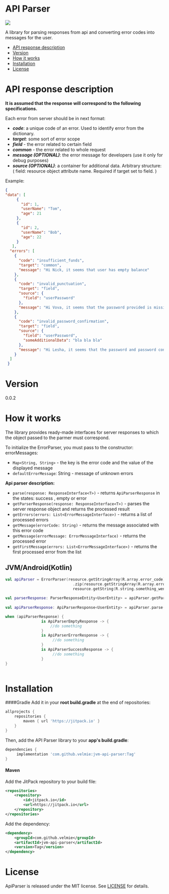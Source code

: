 # API Parser

[![](https://jitpack.io/v/velmie/jvm-api-parser.svg)](https://jitpack.io/#velmie/jvm-api-parser)

A library for parsing responses from api and converting error codes into messages for the user.

- [API response description](#api-response-description)
- [Version](#version)
- [How it works](#how-it-works)
- [Installation](#installation)
- [License](#license)

# API response description
**It is assumed that the response will correspond to the following specifications.**

Each error from server should be in next format:

- ***code***: a unique code of an error. Used to identify error from the dictionary.
- ***target***: some sort of error scope
- ***field*** - the error related to certain field
- ***common*** - the error related to whole request
- ***message (OPTIONAL)***: the error message for developers (use it only for debug purposes)
- ***source (OPTIONAL)***: a container for additional data. Arbitrary structure: ( field: resource object attribute name. Required if target set to field. )

Example:
```json
{
"data": [
     {
       "id": 1,
       "userName": "Tom",
       "age": 21
     },
     {
       "id": 2,
       "userName": "Bob",
       "age": 22
     }
   ],
  "errors": [
    {
      "code": "insufficient_funds",
      "target": "common",
      "message": "Hi Nick, it seems that user has empty balance"
    },
    {
      "code": "invalid_punctuation",
      "target": "field",
      "source": {
        "field": "userPassword"
      },
      "message": "Hi Vova, it seems that the password provided is missing a punctuation character"
    },
    {
      "code": "invalid_password_confirmation",
      "target": "field",
      "source": {
        "field": "userPassword",
        "someAdditionalData": "bla bla bla"
      },
      "message": "Hi Lesha, it seems that the password and password confirmation fields do not match"
    }
  ]
 }
```
# Version
0.0.2

# How it works
The library provides ready-made interfaces for server responses to which the object passed to the parmer must correspond.

To initialize the ErrorParser, you must pass to the constructor:
  errorMessages: 
- `Map<String, String>` - the key is the error code and the value of the displayed message
- `defaultErrorMessage`: String - message of unknown errors


**Api parser description:**
- `parse(response: ResponseInterface<T>)` - returns `ApiParserResponse` in the states: success , empty or error
- `getParserResponse(response: ResponseInterface<T>)` - parses the server response object and returns the processed result
- `getErrors(errors: List<ErrorMessageInterface>)` - returns a list of processed errors
- `getMessage(errorCode: String)` - returns the message associated with this error code
- `getMessage(errorMessage: ErrorMessageInterface)` - returns the processed error
- `getFirstMessage(errors: List<ErrorMessageInterface>)` - returns the first processed error from the list

JVM/Android(Kotlin)
-------------

```kotlin
val apiParser = ErrorParser(resource.getStringArray(R.array.error_code)
                              .zip(resource.getStringArray(R.array.error_message)).toMap(),
                              resource.getString(R.string.something_went_wrong))
               
val parserResponse: ParserResponseEntity<UserEntity> = apiParser.getParserResponse(serverResponse)
                             
val apiParserResponse: ApiParserResponse<UserEntity> = apiParser.parse(serverResponse)  

when (apiParserResponse) {
                is ApiParserEmptyResponse -> {
                    //do something
                }
                is ApiParserErrorResponse -> {
                     //do something
                }
                is ApiParserSuccessResponse -> {
                     //do something
                }
}
                            
```

# Installation

####Gradle
Add it in your **root build.gradle** at the end of repositories:
```groovy
allprojects {
	repositories {
		maven { url 'https://jitpack.io' }
	}
}
```
Then, add the API Parser library to your **app's build.gradle**:
```groovy
dependencies {
	 implementation 'com.github.velmie:jvm-api-parser:Tag'
}
```
#### Maven

Add the JitPack repository to your build file:
```XML
<repositories>
	<repository>
	    <id>jitpack.io</id>
	    <url>https://jitpack.io</url>
	</repository>
</repositories>
```

Add the dependency:
```XML
<dependency>
    <groupId>com.github.velmie</groupId>
    <artifactId>jvm-api-parser</artifactId>
    <version>Tag</version>
</dependency>
```

# License
ApiParser is released under the MIT license. See [LICENSE](https://github.com/velmie/ios-api-error-parser/blob/0.0.2/LICENSE) for details.